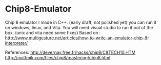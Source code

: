 # Chip8-Emulator
Chip 8 emulator I made in C++. (early draft, not polished yet)
you can run it on windows, linux, and Vita. You will need visual studio to run it out of the box. (unix and vita need some fixes)
Based on : http://www.multigesture.net/articles/how-to-write-an-emulator-chip-8-interpreter/

References:
http://devernay.free.fr/hacks/chip8/C8TECH10.HTM
http://mattmik.com/files/chip8/mastering/chip8.html
